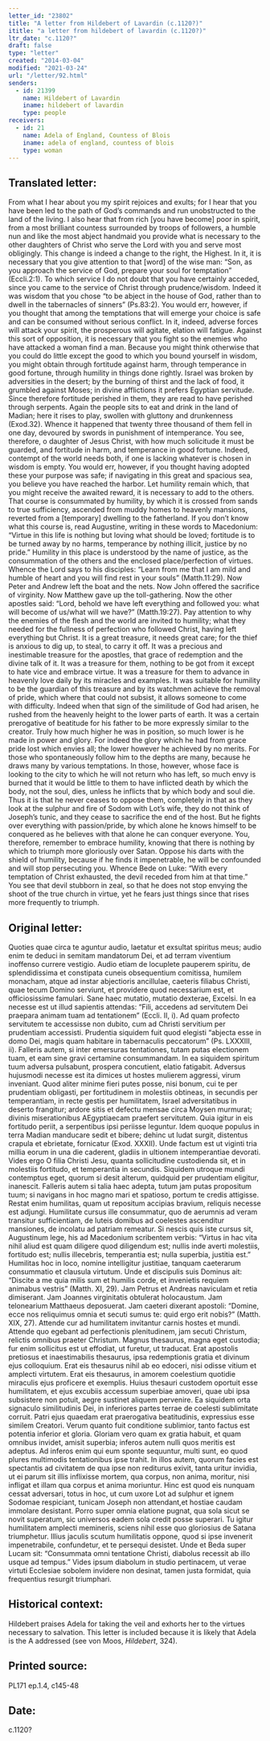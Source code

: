 ```yaml
---
letter_id: "23802"
title: "A letter from Hildebert of Lavardin (c.1120?)"
ititle: "a letter from hildebert of lavardin (c.1120?)"
ltr_date: "c.1120?"
draft: false
type: "letter"
created: "2014-03-04"
modified: "2021-03-24"
url: "/letter/92.html"
senders:
  - id: 21399
    name: Hildebert of Lavardin
    iname: hildebert of lavardin
    type: people
receivers:
  - id: 21
    name: Adela of England, Countess of Blois
    iname: adela of england, countess of blois
    type: woman
---
```

<h2> Translated letter:</h2>From what I hear about you my spirit rejoices and exults; for I hear that you have been led to the path of God’s commands and run unobstructed to the land of the living.  I also hear that from rich [you have become] poor in spirit, from a most brilliant countess surrounded by troops of followers, a humble nun and like the most abject handmaid you provide what is necessary to the other daughters of Christ who serve the Lord with you and serve most obligingly.
This change is indeed a change to the right, the Highest.  In it, it is necessary that you give attention to that [word] of the wise man:  “Son, as you approach the service of God, prepare your soul  for temptation” (Eccli.2:1).  To which service I do not doubt that you have certainly acceded, since you came to the service of Christ through prudence/wisdom.  Indeed it was wisdom that you chose “to be abject in the house of God, rather than to dwell in the tabernacles of sinners” (Ps.83:2).  You would err, however, if you thought that among the temptations that will emerge your choice is safe and can be consumed without serious conflict.  In it, indeed, adverse forces will attack your spirit, the prosperous will agitate, elation will fatigue.  Against this sort of opposition, it is necessary that you fight so the enemies who have attacked a woman find a man.  Because you might think otherwise that you could do little except the good to which you bound yourself in wisdom, you might obtain through fortitude against harm, through temperance in good fortune, through humility in things done rightly. Israel was broken by adversities in the desert; by the burning of thirst and the lack of food, it grumbled against Moses; in divine afflictions it prefers Egyptian servitude.  Since therefore fortitude perished in them, they are read to have perished through serpents.  Again the people sits to eat and drink in the land of Madian; here it rises to play, swollen with gluttony and drunkenness (Exod.32).  Whence it happened that twenty three thousand of them fell in one day, devoured by swords in punishment of intemperance.  You see, therefore, o daughter of Jesus Christ, with how much solicitude it must be guarded, and fortitude in harm, and temperance in good fortune.  Indeed, contempt of the world needs both, if one is lacking whatever is chosen in wisdom is empty.
You would err, however, if you thought having adopted these your purpose was safe; if navigating in this great and spacious sea, you believe you have reached the harbor.  Let humility remain which, that you might receive the awaited reward, it is necessary to add to the others.  That course is consummated by humility, by which it is crossed from sands to true sufficiency, ascended from muddy homes to heavenly mansions, reverted from a [temporary] dwelling to the fatherland.  If you don’t know what this course is, read Augustine, writing in these words to Macedonium:  “Virtue in this life is nothing but loving what should be loved; fortitude is to be turned away by no harms, temperance by nothing illicit, justice by no pride.”  Humility in this place is understood by the name of justice, as the consummation of the others and the enclosed place/perfection of virtues.  Whence the Lord says to his disciples:  “Learn from me that I am mild and humble of heart and you will find rest in your souls” (Matth.11:29).  Now Peter and Andrew left the boat and the nets.   Now John offered the sacrifice of virginity.  Now Matthew  gave up the toll-gathering.  Now the other apostles said:  “Lord, behold we have left everything and followed you:  what will become of us/what will we have?” (Matth.19:27).
Pay attention to why the enemies of the flesh and the world are invited to humility; what they needed for the fullness of perfection who followed Christ, having left everything but Christ.  It is a great treasure, it needs great care; for the thief is anxious to dig up, to steal, to carry it off.  It was a precious and inestimable treasure for the apostles, that grace of redemption and the divine talk of it.  It was a treasure for them, nothing to be got from it except to hate vice and embrace virtue.  It was a treasure for them to advance in heavenly love daily by its miracles and examples.  It was suitable for humility to be the guardian of this treasure and by its watchmen achieve the removal of pride, which where that could not subsist, it allows someone to come with difficulty.  Indeed when that sign of the similitude of God had arisen, he rushed from the heavenly height to the lower parts of earth.  It was a certain prerogative of beatitude for his father to be more expressly similar to the creator.  Truly how much higher he was in position, so much lower is he made in power and glory.  For  indeed the glory which he had from grace pride lost which envies all; the lower however he achieved by no merits.   For those who spontaneously follow him to the depths are many, because he draws many by various temptations.   In those, however, whose face is looking to the city to which he will not return who has left, so much envy is burned that it would be little to them to have inflicted death by which the body, not the soul, dies, unless he inflicts that by which body and soul die.  Thus it is that he never ceases to oppose them, completely in that as they look at the sulphur and fire of Sodom with Lot’s wife, they do not think of Joseph’s tunic, and they cease to sacrifice the end of the host.  But he fights over everything with passion/pride, by which alone he knows himself to be conquered as he believes with that alone he can conquer everyone.  You, therefore, remember to embrace humility, knowing that there is nothing by which to triumph more gloriously over Satan.  Oppose his darts with the shield of humility, because if he finds it impenetrable, he will be confounded and will stop persecuting you.  Whence Bede on Luke:  “With every temptation of Christ exhausted, the devil receded from him at that time.”  You see that devil stubborn in zeal, so that he does not stop envying the shoot of the true church in virtue, yet he fears just things since that rises more frequently to triumph.
<h2 class="mt-4"> Original letter:</h2>Quoties quae circa te aguntur audio, laetatur et exsultat spiritus meus; audio enim te deduci in semitam mandatorum Dei, et ad terram viventium inoffenso currere vestigio. Audio etiam de locuplete pauperem spiritu, de splendidissima et constipata cuneis obsequentium comitissa, humilem monacham, atque ad instar abjectioris ancillulae, caeteris filiabus Christi, quae tecum Domino serviunt, et providere quod necessarium est, et officiosissime famulari. Sane haec mutatio, mutatio dexterae, Excelsi. In ea necesse est ut illud sapientis attendas:  “Fili, accedens ad servitutem Dei praepara animam tuam ad tentationem” (Eccli. II, i). Ad quam profecto servitutem te accessisse non dubito, cum ad Christi servitium per prudentiam accessisti. Prudentia siquidem fuit quod elegisti “abjecta esse in domo Dei, magis quam habitare in tabernaculis peccatorum” (Ps. LXXXIII, ii). Falleris autem, si inter emersuras tentationes, tutam putas electionem tuam, et eam sine gravi certamine consummandam. In ea siquidem spiritum tuum adversa pulsabunt, prospera concutient, elatio fatigabit. Adversus hujusmodi necesse est ita dimices ut hostes mulierem aggressi, virum inveniant. Quod aliter minime fieri putes posse, nisi bonum, cui te per prudentiam obligasti, per fortitudinem in molestiis obtineas, in secundis per temperantiam, in recte gestis per humilitatem, Israel adversitatibus in deserto frangitur; ardore sitis et defectu mensae circa Moysen murmurat; divinis miserationibus AEgyptiaecam praefert servitutem. Quia igitur in eis fortitudo periit, a serpentibus ipsi periisse leguntur. Idem quoque populus in terra Madian manducare sedit et bibere; dehinc ut ludat surgit, distentus crapula et ebrietate, fornicatur (Exod. XXXII). Unde factum est ut viginti tria millia eorum in una die caderent, gladiis in ultionem intemperantiae devorati. Vides ergo O filia Christi Jesu, quanta sollicitudine custodienda sit, et in molestiis fortitudo, et temperantia in secundis. Siquidem utroque mundi contemptus eget, quorum si desit alterum, quidquid per prudentiam eligitur, inanescit. Falleris autem si talia haec adepta, tutum jam putas propositum tuum; si navigans in hoc magno mari et spatioso, portum te credis attigisse. Restat enim humilitas, quam ut repositum accipias bravium, reliquis necesse est adjungi. Humilitate cursus ille consummatur, quo de aerumnis ad veram transitur sufficientiam, de luteis domibus ad coelestes ascenditur mansiones, de incolatu ad patriam remeatur. Si nescis quis iste cursus sit, Augustinum lege, his ad Macedonium scribentem verbis:  “Virtus in hac vita nihil aliud est quam diligere quod diligendum est; nullis inde averti molestiis, fortitudo est; nullis illecebris, temperantia est; nulla superbia, justitia est.” Humilitas hoc in loco, nomine intelligitur justitiae, tanquam caeterarum consummatio et clausula virtutum. Unde et discipulis suis Dominus ait: “Discite a me quia milis sum et humilis corde, et invenietis requiem animabus vestris” (Matth. XI, 29). Jam Petrus et Andreas naviculam et retia dimiserant. Jam Joannes virginitatis obtulerat holocaustum. Jam telonearium Matthaeus deposuerat. Jam caeteri dixerant apostoli: “Domine, ecce nos reliquimus omnia et secuti sumus te: quid ergo erit nobis?” (Matth. XIX, 27). Attende cur ad humilitatem invitantur carnis hostes et mundi. Attende quo egebant ad perfectionis plenitudinem, jam secuti Christum, relictis  omnibus praeter Christum. Magnus thesaurus, magna eget custodia; fur enim sollicitus est ut effodiat, ut furetur, ut traducat. Erat apostolis pretiosus et inaestimabilis thesaurus, ipsa redemptionis gratia et divinum ejus colloquium. Erat eis thesaurus nihil ab eo edoceri, nisi odisse vitium et amplecti virtutem. Erat eis thesaurus, in amorem coelestium quotidie miraculis ejus proficere et exemplis. Huius thesauri custodem oportuit esse humilitatem, et ejus excubiis accessum superbiae amoveri, quae ubi ipsa subsistere non potuit, aegre sustinet aliquem pervenire. Ea siquidem orta signaculo similitudinis Dei, in inferiores partes terrae de coelesti sublimitate corruit. Patri ejus quaedam erat praerogativa beatitudinis, expressius esse similem Creatori. Verum quanto fuit conditione sublimior, tanto factus est potentia inferior et gloria. Gloriam vero quam ex gratia habuit, et quam omnibus invidet, amisit superbia; inferos autem nulli quos meritis est adeptus. Ad inferos enim qui eum sponte sequuntur, multi sunt, eo quod plures multimodis tentationibus ipse trahit. In illos autem, quorum facies est spectantis ad civitatem de qua ipse non rediturus exivit, tanta uritur invidia, ut ei parum sit illis inflixisse mortem, qua corpus, non anima, moritur, nisi infligat et illam qua corpus et anima moriuntur. Hinc est quod eis nunquam cessat adversari, totus in hoc, ut cum uxore Lot ad sulphur et ignem Sodomae respiciant, tunicam Joseph non attendant,et hostiae caudam immolare desistant. Porro super omnia elatione pugnat, qua sola sicut se novit superatum, sic universos eadem sola credit posse superari. Tu igitur humilitatem amplecti memineris, sciens nihil esse quo gloriosius de Satana triumphetur. Illius jaculis scutum humilitatis oppone, quod si ipse invenerit impenetrabile, confundetur, et te persequi desistet. Unde et Beda super Lucam sit: “Consummata omni tentatione Christi, diabolus recessit ab illo usque ad tempus.” Vides ipsum diabolum in studio pertinacem, ut verae virtuti Ecclesiae sobolem invidere non desinat, tamen justa formidat, quia frequentius resurgit triumphari.
<h2 class="mt-4"> Historical context:</h2><p>Hildebert praises Adela for taking the veil and exhorts her to the virtues necessary to salvation. This letter is included because it is likely that Adela is the A addressed (see von Moos, <em>Hildebert</em>, 324).</p><h2 class="mt-4"> Printed source:</h2>PL171 ep.1.4, c145-48
<h2 class="mt-4"> Date:</h2>c.1120?